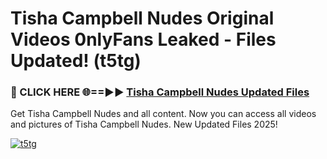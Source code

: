 # Tisha Campbell Nudes Original Videos 0nlyFans Leaked - Files Updated! (t5tg)

<h3>🔴 CLICK HERE 🌐==►► <a href="https://tinyurl.com/y5r63du9" rel="nofollow">Tisha Campbell Nudes Updated Files</a></h3>

Get Tisha Campbell Nudes and all content. Now you can access all videos and pictures of Tisha Campbell Nudes. New Updated Files 2025!

[![t5tg](https://i.imgur.com/UVo9nyh.gif)](https://tinyurl.com/y5r63du9)